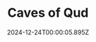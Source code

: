 ---
title: "Caves of Qud"
id: 333640
date: 2024-12-24T00:00:05.895Z
link: games/steam/recent/caves-of-qud
image: http://media.steampowered.com/steamcommunity/public/images/apps/333640/d301aa7d579383e6eeedf4a9cd26d703e6e5d5e0.jpg
playtime_2weeks: 125
playtime_forever: 1993
playtime_windows_forever: 0
playtime_mac_forever: 0
playtime_linux_forever: 1993
playtime_deck_forever: 1993
---